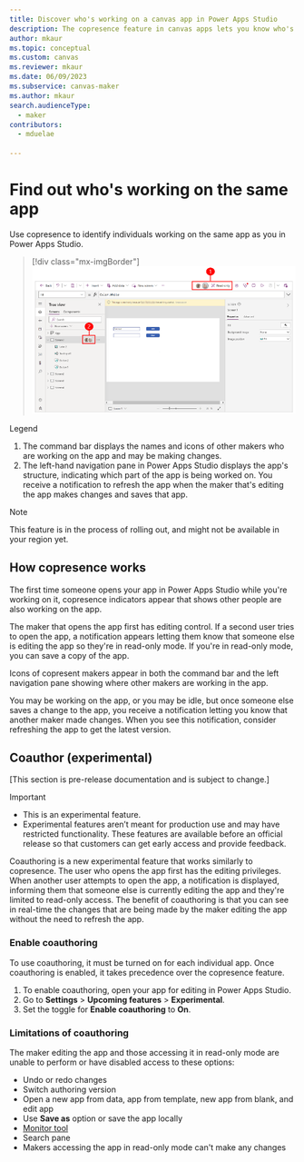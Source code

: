 ```yaml
---
title: Discover who's working on a canvas app in Power Apps Studio
description: The copresence feature in canvas apps lets you know who's working on the app.
author: mkaur
ms.topic: conceptual
ms.custom: canvas
ms.reviewer: mkaur
ms.date: 06/09/2023
ms.subservice: canvas-maker
ms.author: mkaur
search.audienceType: 
  - maker
contributors:
  - mduelae
  
---
```


# Find out who's working on the same app

Use copresence to identify individuals working on the same app as you in Power Apps Studio. 

> [!div class="mx-imgBorder"] 
> ![Copresence in Power Apps Studio.](media/copresence/canvas-copresence.png)

Legend

1. The command bar displays the names and icons of other makers who are working on the app and may be making changes. 
2. The left-hand navigation pane in Power Apps Studio displays the app's structure, indicating which part of the app is being worked on. You receive a notification to refresh the app when the maker that's editing the app makes changes and saves that app.

> [!NOTE]
> This feature is in the process of rolling out, and might not be available in your region yet.

## How copresence works

The first time someone opens your app in Power Apps Studio while you're working on it, copresence indicators appear that shows other people are also working on the app. 

The maker that opens the app first has editing control. If a second user tries to open the app, a notification appears letting them know that someone else is editing the app so they're in read-only mode. If you're in read-only mode, you can save a copy of the app.

Icons of copresent makers appear in both the command bar and the left navigation pane showing where other makers are working in the app.

You may be working on the app, or you may be idle, but once someone else saves a change to the app, you receive a notification letting you know that another maker made changes. When you see this notification, consider refreshing the app to get the latest version.

## Coauthor (experimental)

[This section is pre-release documentation and is subject to change.]

> [!IMPORTANT]
> - This is an experimental feature.
> - Experimental features aren’t meant for production use and may have restricted functionality. These features are available before an official release so that customers can get early access and provide feedback.

Coauthoring is a new experimental feature that works similarly to copresence. The user who opens the app first has the editing privileges. When another user attempts to open the app, a notification is displayed, informing them that someone else is currently editing the app and they're limited to read-only access. The benefit of coauthoring is that you can see in real-time the changes that are being made by the maker editing the app without the need to refresh the app.

### Enable coauthoring

To use coauthoring, it must be turned on for each individual app. Once coauthoring is enabled, it takes precedence over the copresence feature.

1. To enable coauthoring, open your app for editing in Power Apps Studio.
2. Go to **Settings** > **Upcoming features** > **Experimental**.
3. Set the toggle for **Enable coauthoring** to **On**.


### Limitations of coauthoring

The maker editing the app and those accessing it in read-only mode are unable to perform or have disabled access to these options:

- Undo or redo changes
- Switch authoring version
- Open a new app from data, app from template, new app from blank, and edit app
- Use **Save as** option or save the app locally
- [Monitor tool](../monitor-overview.md)
- Search pane
- Makers accessing the app in read-only mode can't make any changes


